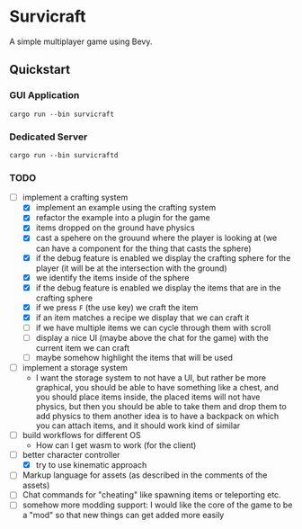 # Survicraft

A simple multiplayer game using Bevy.

## Quickstart

### GUI Application

```console
cargo run --bin survicraft
```

### Dedicated Server

```console
cargo run --bin survicraftd
```

### TODO

- [ ] implement a crafting system
    - [x] implement an example using the crafting system
    - [x] refactor the example into a plugin for the game
    - [x] items dropped on the ground have physics
    - [x] cast a spehere on the grouund where the player is looking at (we can have a component for the thing that casts the sphere)
    - [x] if the debug feature is enabled we display the crafting sphere for the player (it will be at the intersection with the ground)
    - [x] we identify the items inside of the sphere
    - [x] if the debug feature is enabled we display the items that are in the crafting sphere
    - [x] if we press `F` (the use key) we craft the item
    - [x] if an item matches a recipe we display that we can craft it
    - [ ] if we have multiple items we can cycle through them with scroll
    - [ ] display a nice UI (maybe above the chat for the game) with the current item we can craft
    - [ ] maybe somehow highlight the items that will be used
- [ ] implement a storage system
    - I want the storage system to not have a UI, but rather be more graphical, you should be able to have something like a chest,
    and you should place items inside, the placed items will not have physics, but then you should be able to take them and drop them
    to add physics to them another idea is to have a backpack on which you can attach items, and it should work kind of similar
- [ ] build workflows for different OS
    - How can I get wasm to work (for the client)
- [ ] better character controller
    - [x] try to use kinematic approach
- [ ] Markup language for assets (as described in the comments of the assets)
- [ ] Chat commands for "cheating" like spawning items or teleporting etc.
- [ ] somehow more modding support: I would like the core of the game to be a "mod" so that new things can get added more easily
